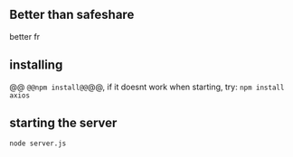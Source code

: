 ## Better than safeshare
better fr

## installing

@@ `@@npm install@@`@@, if it doesnt work when starting, try:
`npm install axios`

## starting the server

`node server.js`
